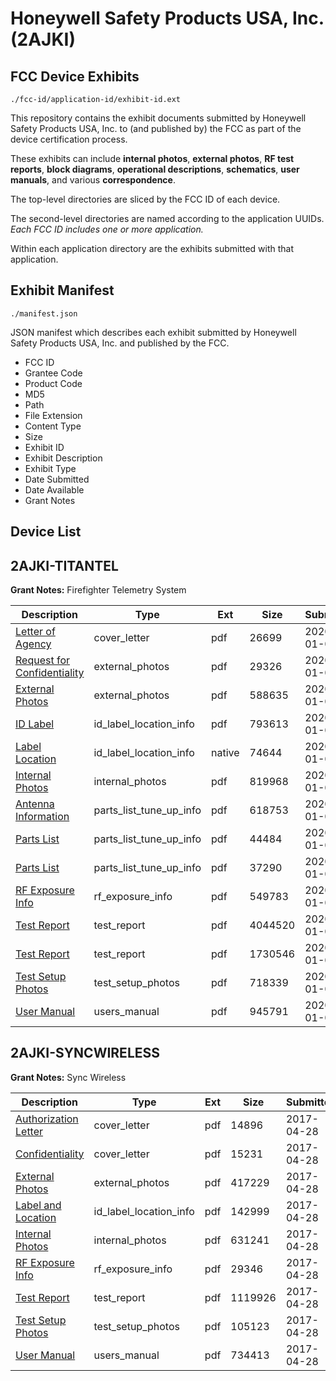 # Honeywell Safety Products USA, Inc. (2AJKI)
## FCC Device Exhibits

```
./fcc-id/application-id/exhibit-id.ext
```

This repository contains the exhibit documents submitted by Honeywell Safety Products USA, Inc. to (and published by) the FCC as part of the device certification process.

These exhibits can include **internal photos**, **external photos**, **RF test reports**, **block diagrams**, **operational descriptions**, **schematics**, **user manuals**, and various **correspondence**.

The top-level directories are sliced by the FCC ID of each device.

The second-level directories are named according to the application UUIDs. *Each FCC ID includes one or more application.*

Within each application directory are the exhibits submitted with that application. 

## Exhibit Manifest

```
./manifest.json
```

JSON manifest which describes each exhibit submitted by Honeywell Safety Products USA, Inc. and published by the FCC.

- FCC ID
- Grantee Code
- Product Code
- MD5
- Path
- File Extension
- Content Type
- Size
- Exhibit ID
- Exhibit Description
- Exhibit Type
- Date Submitted
- Date Available
- Grant Notes

## Device List
## 2AJKI-TITANTEL
**Grant Notes:** Firefighter Telemetry System

| Description | Type | Ext | Size | Submitted | Available |
| ----------- | ---- | --- | ---- | --------- | --------- |
| [Letter of Agency](2AJKI-TITANTEL/721725b312fda1eaff050a33099b02e5/4576721.pdf) | cover_letter | pdf | 26699 | 2020-01-06 | 2020-01-06 |
| [Request for Confidentiality](2AJKI-TITANTEL/721725b312fda1eaff050a33099b02e5/4576719.pdf) | external_photos | pdf | 29326 | 2020-01-06 | 2020-01-06 |
| [External Photos](2AJKI-TITANTEL/721725b312fda1eaff050a33099b02e5/4576725.pdf) | external_photos | pdf | 588635 | 2020-01-06 | 2020-01-06 |
| [ID Label](2AJKI-TITANTEL/721725b312fda1eaff050a33099b02e5/4576722.pdf) | id_label_location_info | pdf | 793613 | 2020-01-06 | 2020-01-06 |
| [Label Location](2AJKI-TITANTEL/721725b312fda1eaff050a33099b02e5/4576723.native) | id_label_location_info | native | 74644 | 2020-01-06 | 2020-01-06 |
| [Internal Photos](2AJKI-TITANTEL/721725b312fda1eaff050a33099b02e5/4576726.pdf) | internal_photos | pdf | 819968 | 2020-01-06 | 2020-01-06 |
| [Antenna Information](2AJKI-TITANTEL/721725b312fda1eaff050a33099b02e5/4576717.pdf) | parts_list_tune_up_info | pdf | 618753 | 2020-01-06 | 2020-01-06 |
| [Parts List](2AJKI-TITANTEL/721725b312fda1eaff050a33099b02e5/4576751.pdf) | parts_list_tune_up_info | pdf | 44484 | 2020-01-06 | 2020-01-06 |
| [Parts List](2AJKI-TITANTEL/721725b312fda1eaff050a33099b02e5/4576752.pdf) | parts_list_tune_up_info | pdf | 37290 | 2020-01-06 | 2020-01-06 |
| [RF Exposure Info](2AJKI-TITANTEL/721725b312fda1eaff050a33099b02e5/4576749.pdf) | rf_exposure_info | pdf | 549783 | 2020-01-06 | 2020-01-06 |
| [Test Report](2AJKI-TITANTEL/721725b312fda1eaff050a33099b02e5/4576715.pdf) | test_report | pdf | 4044520 | 2020-01-06 | 2020-01-06 |
| [Test Report](2AJKI-TITANTEL/721725b312fda1eaff050a33099b02e5/4576716.pdf) | test_report | pdf | 1730546 | 2020-01-06 | 2020-01-06 |
| [Test Setup Photos](2AJKI-TITANTEL/721725b312fda1eaff050a33099b02e5/4576727.pdf) | test_setup_photos | pdf | 718339 | 2020-01-06 | 2020-01-06 |
| [User Manual](2AJKI-TITANTEL/721725b312fda1eaff050a33099b02e5/4576720.pdf) | users_manual | pdf | 945791 | 2020-01-06 | 2020-01-06 |
## 2AJKI-SYNCWIRELESS
**Grant Notes:** Sync Wireless

| Description | Type | Ext | Size | Submitted | Available |
| ----------- | ---- | --- | ---- | --------- | --------- |
| [Authorization Letter](2AJKI-SYNCWIRELESS/42fb50c19068e55d32df6e3eaa1ff7a9/3373874.pdf) | cover_letter | pdf | 14896 | 2017-04-28 | 2017-04-28 |
| [Confidentiality](2AJKI-SYNCWIRELESS/42fb50c19068e55d32df6e3eaa1ff7a9/3373875.pdf) | cover_letter | pdf | 15231 | 2017-04-28 | 2017-04-28 |
| [External Photos](2AJKI-SYNCWIRELESS/42fb50c19068e55d32df6e3eaa1ff7a9/3373868.pdf) | external_photos | pdf | 417229 | 2017-04-28 | 2017-04-28 |
| [Label and Location](2AJKI-SYNCWIRELESS/42fb50c19068e55d32df6e3eaa1ff7a9/3373870.pdf) | id_label_location_info | pdf | 142999 | 2017-04-28 | 2017-04-28 |
| [Internal Photos](2AJKI-SYNCWIRELESS/42fb50c19068e55d32df6e3eaa1ff7a9/3373869.pdf) | internal_photos | pdf | 631241 | 2017-04-28 | 2017-04-28 |
| [RF Exposure Info](2AJKI-SYNCWIRELESS/42fb50c19068e55d32df6e3eaa1ff7a9/3373872.pdf) | rf_exposure_info | pdf | 29346 | 2017-04-28 | 2017-04-28 |
| [Test Report](2AJKI-SYNCWIRELESS/42fb50c19068e55d32df6e3eaa1ff7a9/3373876.pdf) | test_report | pdf | 1119926 | 2017-04-28 | 2017-04-28 |
| [Test Setup Photos](2AJKI-SYNCWIRELESS/42fb50c19068e55d32df6e3eaa1ff7a9/3373877.pdf) | test_setup_photos | pdf | 105123 | 2017-04-28 | 2017-04-28 |
| [User Manual](2AJKI-SYNCWIRELESS/42fb50c19068e55d32df6e3eaa1ff7a9/3373878.pdf) | users_manual | pdf | 734413 | 2017-04-28 | 2017-04-28 |

